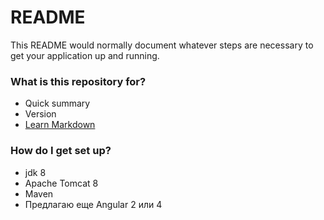# README #

This README would normally document whatever steps are necessary to get your application up and running.

### What is this repository for? ###

* Quick summary
* Version
* [Learn Markdown](https://bitbucket.org/tutorials/markdowndemo)

### How do I get set up? ###

* jdk 8
* Apache Tomcat 8
* Maven
* Предлагаю еще Angular 2 или 4
